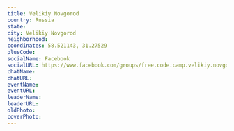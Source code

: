 ```yaml
---
title: Velikiy Novgorod
country: Russia
state: 
city: Velikiy Novgorod
neighborhood: 
coordinates: 58.521143, 31.27529
plusCode:
socialName: Facebook
socialURL: https://www.facebook.com/groups/free.code.camp.velikiy.novgorod
chatName:
chatURL:
eventName:
eventURL:
leaderName:
leaderURL:
oldPhoto: 
coverPhoto:
---
```

